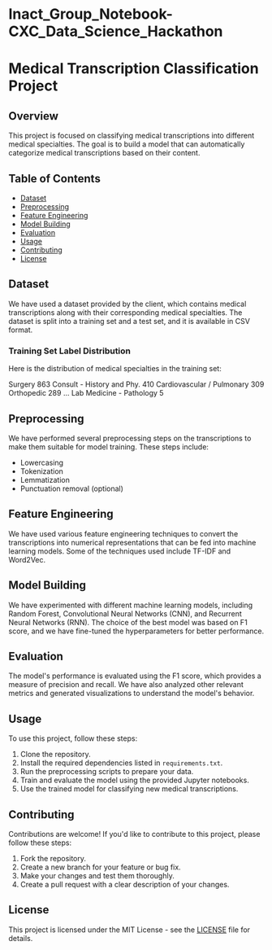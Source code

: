 # Inact_Group_Notebook-CXC_Data_Science_Hackathon
# Medical Transcription Classification Project

## Overview

This project is focused on classifying medical transcriptions into different medical specialties. The goal is to build a model that can automatically categorize medical transcriptions based on their content.

## Table of Contents

- [Dataset](#dataset)
- [Preprocessing](#preprocessing)
- [Feature Engineering](#feature-engineering)
- [Model Building](#model-building)
- [Evaluation](#evaluation)
- [Usage](#usage)
- [Contributing](#contributing)
- [License](#license)

## Dataset

We have used a dataset provided by the client, which contains medical transcriptions along with their corresponding medical specialties. The dataset is split into a training set and a test set, and it is available in CSV format.

### Training Set Label Distribution

Here is the distribution of medical specialties in the training set:


Surgery 863
Consult - History and Phy. 410
Cardiovascular / Pulmonary 309
Orthopedic 289
...
Lab Medicine - Pathology 5

## Preprocessing

We have performed several preprocessing steps on the transcriptions to make them suitable for model training. These steps include:

- Lowercasing
- Tokenization
- Lemmatization
- Punctuation removal (optional)

## Feature Engineering

We have used various feature engineering techniques to convert the transcriptions into numerical representations that can be fed into machine learning models. Some of the techniques used include TF-IDF and Word2Vec.

## Model Building

We have experimented with different machine learning models, including Random Forest, Convolutional Neural Networks (CNN), and Recurrent Neural Networks (RNN). The choice of the best model was based on F1 score, and we have fine-tuned the hyperparameters for better performance.

## Evaluation

The model's performance is evaluated using the F1 score, which provides a measure of precision and recall. We have also analyzed other relevant metrics and generated visualizations to understand the model's behavior.

## Usage

To use this project, follow these steps:

1. Clone the repository.
2. Install the required dependencies listed in `requirements.txt`.
3. Run the preprocessing scripts to prepare your data.
4. Train and evaluate the model using the provided Jupyter notebooks.
5. Use the trained model for classifying new medical transcriptions.

## Contributing

Contributions are welcome! If you'd like to contribute to this project, please follow these steps:

1. Fork the repository.
2. Create a new branch for your feature or bug fix.
3. Make your changes and test them thoroughly.
4. Create a pull request with a clear description of your changes.

## License

This project is licensed under the MIT License - see the [LICENSE](LICENSE) file for details.
